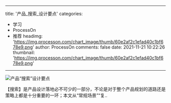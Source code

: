 
---
title: '产品_搜索_设计要点'
categories: 
 - 学习
 - ProcessOn
 - 推荐
headimg: 'https://img.processon.com/chart_image/thumb/60e2af2c1efad40c1bf678e9.png'
author: ProcessOn
comments: false
date: 2021-11-21 10:22:26
thumbnail: 'https://img.processon.com/chart_image/thumb/60e2af2c1efad40c1bf678e9.png'
---

<div>   
<img class="thumb" alt="产品“搜索”设计要点" src="https://img.processon.com/chart_image/thumb/60e2af2c1efad40c1bf678e9.png" referrerpolicy="no-referrer">
<p>【搜索】是产品设计落地必不可少的一部分，不论是对于整个产品规划的道路还是策略上都是十分重要的一环；本文从“常规场景”“复..</p>  
</div>
            